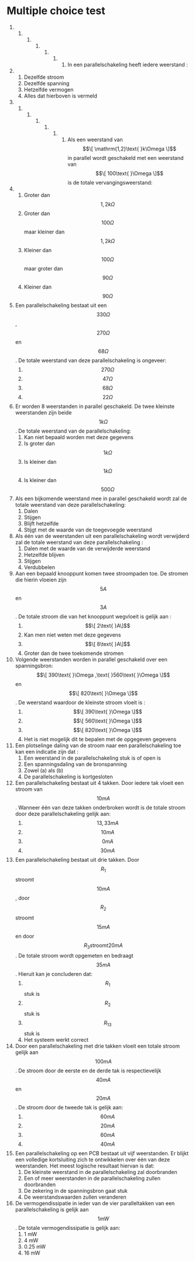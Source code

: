 # Multiple choice test

1. 1. 1. 1. 1. 1. 1. In een parallelschakeling heeft iedere weerstand :
2. 1. Dezelfde stroom
   2. Dezelfde spanning
   3. Hetzelfde vermogen
   4. Alles dat hierboven is vermeld
3. 1. 1. 1. 1. 1. 1. Als een weerstand van $$\[ \mathrm{1,2}\text{ }k\Omega \]$$ in parallel wordt geschakeld met een weerstand van $$\[ 100\text{ }\Omega \]$$ is de totale vervangingsweerstand:
4. 1. Groter dan $$\mathrm{1,2} k\Omega$$
   2. Groter dan $$100 \Omega$$ maar kleiner dan $$\mathrm{1,2} k\Omega$$
   3. Kleiner dan $$100 \Omega$$ maar groter dan $$90 \Omega$$
   4. Kleiner dan $$90 \Omega$$
5. Een parallelschakeling bestaat uit een $$330 \Omega$$ , $$270 \Omega$$ en $$68 \Omega$$ . De totale weerstand van deze parallelschakeling is ongeveer:
   1. $$270 \Omega$$
   2. $$47\Omega$$
   3. $$68 \Omega$$
   4. $$22 \Omega$$
6. Er worden 8 weerstanden in parallel geschakeld. De twee kleinste weerstanden zijn beide $$1 k\Omega$$ . De totale weerstand van de parallelschakeling:
   1. Kan niet bepaald worden met deze gegevens
   2. Is groter dan $$1 k\Omega$$
   3. Is kleiner dan $$1 k\Omega$$
   4. Is kleiner dan $$500 \Omega$$
7. Als een bijkomende weerstand mee in parallel geschakeld wordt zal de totale weerstand van deze parallelschakeling:
   1. Dalen
   2. Stijgen
   3. Blijft hetzelfde
   4. Stijgt met de waarde van de toegevoegde weerstand
8. Als één van de weerstanden uit een parallelschakeling wordt verwijderd zal de totale weerstand van deze parallelschakeling :
   1. Dalen met de waarde van de verwijderde weerstand
   2. Hetzelfde blijven
   3. Stijgen
   4. Verdubbelen
9. Aan een bepaald knooppunt komen twee stroompaden toe. De stromen die hierin vloeien zijn $$5 A$$ en $$3 A$$ . De totale stroom die van het knooppunt wegvloeit is gelijk aan :
   1. $$\[ 2\text{ }A\]$$
   2. Kan men niet weten met deze gegevens
   3. $$\[ 8\text{ }A\]$$
   4. Groter dan de twee toekomende stromen
10. Volgende weerstanden worden in parallel geschakeld over een spanningsbron: $$\[ 390\text{ }\Omega ,\text{ }560\text{ }\Omega \]$$ en $$\[ 820\text{ }\Omega \]$$ . De weerstand waardoor de kleinste stroom vloeit is :
    1. $$\[ 390\text{ }\Omega \]$$
    2. $$\[ 560\text{ }\Omega \]$$
    3. $$\[ 820\text{ }\Omega \]$$
    4. Het is niet mogelijk dit te bepalen met de opgegeven gegevens
11. Een plotselinge daling van de stroom naar een parallelschakeling toe kan een indicatie zijn dat :
    1. Een weerstand in de parallelschakeling stuk is of open is
    2. Een spanningsdaling van de bronspanning
    3. Zowel \(a\) als \(b\)
    4. De parallelschakeling is kortgesloten
12. Een parallelschakeling bestaat uit 4 takken. Door iedere tak vloeit een stroom van $$10 mA$$ . Wanneer één van deze takken onderbroken wordt is de totale stroom door deze parallelschakeling gelijk aan:
    1. $$\mathrm{13,33} mA$$
    2. $$10 mA$$
    3. $$0 mA$$
    4. $$30 mA$$
13. Een parallelschakeling bestaat uit drie takken. Door $${R}_{1}$$ stroomt $$10 mA$$ , door $${R}_{2}$$ stroomt $$15 mA$$ en door $${R}_{3} s\mathrm{t}\mathrm{r}\mathrm{o}\mathrm{o}\mathrm{m}\mathrm{t} 20 mA$$ . De totale stroom wordt opgemeten en bedraagt $$35 mA$$ . Hieruit kan je concluderen dat:
    1. $${R}_{1}$$ stuk is
    2. $${R}_{2}$$ stuk is
    3. $${R}_{13}$$ stuk is
    4. Het systeem werkt correct
14. Door een parallelschakeling met drie takken vloeit een totale stroom gelijk aan $$100 mA$$ . De stroom door de eerste en de derde tak is respectievelijk $$40 mA$$ en $$20 mA$$ . De stroom door de tweede tak is gelijk aan:
    1. $$60 mA$$
    2. $$20 mA$$
    3. $$60 mA$$
    4. $$40 mA$$
15. Een parallelschakeling op een PCB bestaat uit vijf weerstanden. Er blijkt een volledige kortsluiting zich te ontwikkelen over één van deze weerstanden. Het meest logische resultaat hiervan is dat:
    1. De kleinste weerstand in de parallelschakeling zal doorbranden
    2. Een of meer weerstanden in de parallelschakeling zullen doorbranden
    3. De zekering in de spanningsbron gaat stuk
    4. De weerstandswaarden zullen veranderen
16. De vermogendissipatie in ieder van de vier paralleltakken van een parallelschakeling is gelijk aan $$1 mW$$ . De totale vermogendissipatie is gelijk aan:
    1. 1 mW
    2. 4 mW
    3. 0.25 mW
    4. 16 mW

